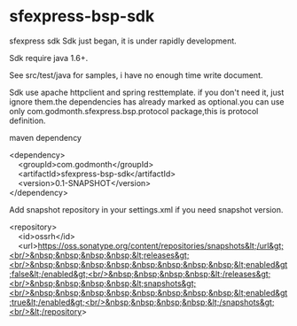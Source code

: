 # sfexpress-bsp-sdk
sfexpress sdk
Sdk just began, it is under rapidly development.

Sdk require java 1.6+.

See src/test/java for samples, i have no enough time write document.

Sdk use apache httpclient and spring resttemplate. if you don't need it, just ignore them.the dependencies has already marked as optional.you can use only com.godmonth.sfexpress.bsp.protocol package,this is protocol definition.

maven dependency

&lt;dependency&gt;<br/>&nbsp;&nbsp;&nbsp;&nbsp;&lt;groupId&gt;com.godmonth&lt;/groupId&gt;<br/>&nbsp;&nbsp;&nbsp;&nbsp;&lt;artifactId&gt;sfexpress-bsp-sdk&lt;/artifactId&gt;<br/>&nbsp;&nbsp;&nbsp;&nbsp;&lt;version&gt;0.1-SNAPSHOT&lt;/version&gt;<br/>&lt;/dependency&gt;

Add snapshot repository in your settings.xml if you need snapshot version.

&lt;repository&gt;<br/>&nbsp;&nbsp;&nbsp;&nbsp;&lt;id&gt;ossrh&lt;/id&gt;<br/>&nbsp;&nbsp;&nbsp;&nbsp;&lt;url&gt;https://oss.sonatype.org/content/repositories/snapshots&lt;/url&gt;<br/>&nbsp;&nbsp;&nbsp;&nbsp;&lt;releases&gt;<br/>&nbsp;&nbsp;&nbsp;&nbsp;&nbsp;&nbsp;&nbsp;&nbsp;&lt;enabled&gt;false&lt;/enabled&gt;<br/>&nbsp;&nbsp;&nbsp;&nbsp;&lt;/releases&gt;<br/>&nbsp;&nbsp;&nbsp;&nbsp;&lt;snapshots&gt;<br/>&nbsp;&nbsp;&nbsp;&nbsp;&nbsp;&nbsp;&nbsp;&nbsp;&lt;enabled&gt;true&lt;/enabled&gt;<br/>&nbsp;&nbsp;&nbsp;&nbsp;&lt;/snapshots&gt;<br/>&lt;/repository&gt;




